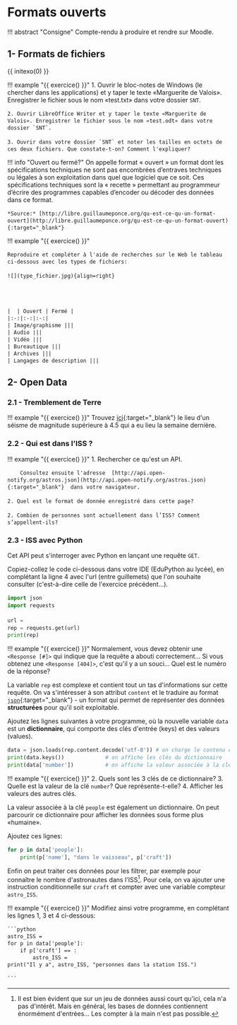 # Formats ouverts

!!! abstract "Consigne"
    Compte-rendu à produire et rendre sur Moodle.

## 1- Formats de fichiers

{{ initexo(0) }}

!!! example "{{ exercice() }}"
    1. Ouvrir le bloc-notes de Windows (le chercher dans les applications) et y taper le texte «Marguerite de Valois». Enregistrer le fichier sous le nom «test.txt» dans votre dossier `SNT`.

    2. Ouvrir LibreOffice Writer et y taper le texte «Marguerite de Valois». Enregistrer le fichier sous le nom «test.odt» dans votre dossier `SNT`.

    3. Ouvrir dans votre dossier `SNT` et noter les tailles en octets de ces deux fichiers. Que constate-t-on? Comment l'expliquer?


!!! info "Ouvert ou fermé?"
    On appelle format « ouvert » un format dont les spécifications techniques ne sont pas encombrées d’entraves techniques ou légales à son exploitation dans quel que logiciel que ce soit. Ces spécifications techniques sont la « recette » permettant au programmeur d’écrire des programmes capables d’encoder ou décoder des données dans ce format.

    *Source:* [http://libre.guillaumeponce.org/qu-est-ce-qu-un-format-ouvert](http://libre.guillaumeponce.org/qu-est-ce-qu-un-format-ouvert){:target="_blank"}

!!! example "{{ exercice() }}"

    Reproduire et compléter à l'aide de recherches sur le Web le tableau ci-dessous avec les types de fichiers:

    ![](type_fichier.jpg){align=right} 




    |  | Ouvert | Fermé |
    |:-:|:-:|:-:|
    | Image/graphisme |||
    | Audio |||
    | Vidéo |||
    | Bureautique |||
    | Archives |||
    | Langages de description |||




## 2- Open Data

### 2.1 - Tremblement de Terre

!!! example "{{ exercice() }}"
    Trouvez [ici](https://earthquake.usgs.gov/earthquakes/feed/v1.0/csv.php){:target="_blank"}  le lieu d'un séisme de magnitude supérieure à 4.5 qui a eu lieu la semaine dernière.



### 2.2 - Qui est dans l'ISS ?

!!! example "{{ exercice() }}"
    1. Rechercher ce qu'est un API.

        Consultez ensuite l'adresse  [http://api.open-notify.org/astros.json](http://api.open-notify.org/astros.json){:target="_blank"}  dans votre navigateur.

    2. Quel est le format de donnée enregistré dans cette page?

    2. Combien de personnes sont actuellement dans l’ISS? Comment s’appellent-ils?

### 2.3 - ISS avec Python

Cet API peut s'interroger avec Python en lançant une requête `GET`.

Copiez-collez le code ci-dessous dans votre IDE (EduPython au lycée), en complétant la ligne 4 avec l'url (entre guillemets) que l'on souhaite consulter (c'est-à-dire celle de l'exercice précédent...).

```python
import json
import requests

url = 
rep = requests.get(url)
print(rep)
```

!!! example "{{ exercice() }}"
    Normalement, vous devez obtenir une `<Response [#]>` qui indique que la requête a abouti correctement... Si vous obtenez une `<Response [404]>`, c'est qu'il y a un souci... Quel est le numéro de la réponse?

La variable `rep` est complexe et contient tout un tas d'informations sur cette requête. On va s'intéresser à son attribut `content` et le traduire au format [`json`](https://fr.wikipedia.org/wiki/JavaScript_Object_Notation){:target="_blank"} - un format qui permet de représenter des données **structurées** pour qu'il soit exploitable.

Ajoutez les lignes suivantes à votre programme, où la nouvelle variable `data` est un **dictionnaire**, qui comporte des clés d'entrée (keys) et des valeurs (values).

```python
data = json.loads(rep.content.decode('utf-8')) # on charge le contenu de rep dans une variable appelée data, au format dictionnaire
print(data.keys())             # on affiche les clés du dictionnaire
print(data['number'])          # on affiche la valeur associée à la clé 'number'
```


!!! example "{{ exercice() }}"
    2. Quels sont les 3 clés de ce dictionnaire?
    3. Quelle est la valeur de la clé `number`? Que représente-t-elle?
    4. Afficher les valeurs des autres clés.

La valeur associée à la clé `people` est également un dictionnaire. On peut parcourir ce dictionnaire pour afficher les données sous forme plus «humaine».

Ajoutez ces lignes:

```python
for p in data['people']:
    print(p['name'], "dans le vaisseau", p['craft'])
```

Enfin on peut traiter ces données pour les filtrer, par exemple pour connaître le nombre d'astronautes dans l'ISS[^1]. Pour cela, on va ajouter une instruction conditionnelle sur `craft` et compter avec une variable compteur `astro_ISS`.

[^1]: Il est bien évident que sur un jeu de données aussi court qu'ici, cela n'a pas d'intérêt. Mais en général, les bases de données contiennent énormément d'entrées... Les compter à la main n'est pas possible.

!!! example "{{ exercice() }}"
    Modifiez ainsi votre programme, en complétant les lignes 1, 3 et 4 ci-dessous: 

    ```python
    astro_ISS = 
    for p in data['people']:
        if p['craft'] == :
            astro_ISS = 
    print("Il y a", astro_ISS, "personnes dans la station ISS.")

    ```

